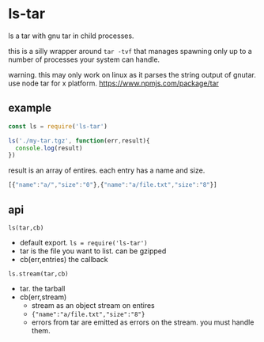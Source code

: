 # ls-tar
ls a tar with gnu tar in child processes. 

this is a silly wrapper around `tar -tvf` that manages spawning only up to a number of processes your system can handle.

warning. this may only work on linux as it parses the string output of gnutar.
use node tar for x platform. https://www.npmjs.com/package/tar

## example

```js
const ls = require('ls-tar')

ls('./my-tar.tgz', function(err,result){
  console.log(result)
})
```

result is an array of entires. each entry has a name and size.

```js
[{"name":"a/","size":"0"},{"name":"a/file.txt","size":"8"}]

```

## api

`ls(tar,cb)` 
  - default export. `ls = require('ls-tar')`
  - tar is the file you want to list. can be gzipped
  - cb(err,entries) the callback

`ls.stream(tar,cb)`
  - tar. the tarball
  - cb(err,stream)
    - stream as an object stream on entires 
    - `{"name":"a/file.txt","size":"8"}`
    - errors from tar are emitted as errors on the stream. you must handle them.



